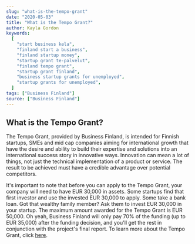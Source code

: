 ```yaml
---
slug: "what-is-the-tempo-grant"
date: "2020-05-03"
title: "What is the Tempo Grant?"
author: Kayla Gordon
keywords:
  [
    "start business kela",
    "finland start a business",
    "finland startup money",
    "startup grant te-palvelut",
    "finland tempo grant",
    "startup grant finland",
    "business startup grants for unemployed",
    "startup grants for unemployed",
  ]
tags: ["Business Finland"]
source: ["Business Finland"]
---
```


## What is the Tempo Grant?

The Tempo Grant, provided by Business Finland, is intended for Finnish startups, SMEs and mid cap companies aiming for international growth that have the desire and ability to build their expertise and solutions into an international success story in innovative ways. Innovation can mean a lot of things, not just the technical implementation of a product or service. The result to be achieved must have a credible advantage over potential competitors.

It's important to note that before you can apply to the Tempo Grant, your company will need to have EUR 30,000 in assets. Some startups find that first investor and use the invested EUR 30,000 to apply. Some take a bank loan. Got that wealthy family member? Ask them to invest EUR 30,000 in your startup. The maximum amount awarded for the Tempo Grant is EUR 50,000. Oh yeah, Business Finland will only pay 70% of the funding (up to EUR 35,000) after the funding decision, and you'll get the rest in conjunction with the project's final report. To learn more about the Tempo Grant, click [here](https://www.businessfinland.fi/en/for-finnish-customers/services/funding/tempo-funding/).
